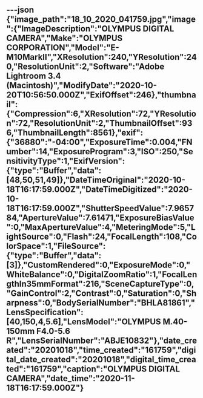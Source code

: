 ---json
{"image_path":"18_10_2020_041759.jpg","image":{"ImageDescription":"OLYMPUS DIGITAL CAMERA","Make":"OLYMPUS CORPORATION","Model":"E-M10MarkII","XResolution":240,"YResolution":240,"ResolutionUnit":2,"Software":"Adobe Lightroom 3.4 (Macintosh)","ModifyDate":"2020-10-20T10:56:50.000Z","ExifOffset":246},"thumbnail":{"Compression":6,"XResolution":72,"YResolution":72,"ResolutionUnit":2,"ThumbnailOffset":936,"ThumbnailLength":8561},"exif":{"36880":"-04:00","ExposureTime":0.004,"FNumber":14,"ExposureProgram":3,"ISO":250,"SensitivityType":1,"ExifVersion":{"type":"Buffer","data":[48,50,51,49]},"DateTimeOriginal":"2020-10-18T16:17:59.000Z","DateTimeDigitized":"2020-10-18T16:17:59.000Z","ShutterSpeedValue":7.965784,"ApertureValue":7.61471,"ExposureBiasValue":0,"MaxApertureValue":4,"MeteringMode":5,"LightSource":0,"Flash":24,"FocalLength":108,"ColorSpace":1,"FileSource":{"type":"Buffer","data":[3]},"CustomRendered":0,"ExposureMode":0,"WhiteBalance":0,"DigitalZoomRatio":1,"FocalLengthIn35mmFormat":216,"SceneCaptureType":0,"GainControl":2,"Contrast":0,"Saturation":0,"Sharpness":0,"BodySerialNumber":"BHLA81861","LensSpecification":[40,150,4,5.6],"LensModel":"OLYMPUS M.40-150mm F4.0-5.6 R","LensSerialNumber":"ABJE10832"},"date_created":"20201018","time_created":"161759","digital_date_created":"20201018","digital_time_created":"161759","caption":"OLYMPUS DIGITAL CAMERA","date_time":"2020-11-18T16:17:59.000Z"}
---